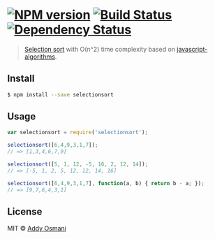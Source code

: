 #  [![NPM version][npm-image]][npm-url] [![Build Status][travis-image]][travis-url] [![Dependency Status][daviddm-url]][daviddm-image]

> [Selection sort](http://en.wikipedia.org/wiki/Selection_sort) with O(n^2) time complexity based on [javascript-algorithms](https://github.com/mgechev/javascript-algorithms "Javascript Algorithms").


## Install

```sh
$ npm install --save selectionsort
```


## Usage

```js
var selectionsort = require('selectionsort');

selectionsort([6,4,9,3,1,7]); 
// => [1,3,4,6,7,9]

selectionsort([5, 1, 12, -5, 16, 2, 12, 14]);
// => [-5, 1, 2, 5, 12, 12, 14, 16]

selectionsort([6,4,9,3,1,7], function(a, b) { return b - a; }); 
// => [9,7,6,4,3,1]
```


## License

MIT © [Addy Osmani](http://addyosmani.com)


[npm-url]: https://npmjs.org/package/selectionsort
[npm-image]: https://badge.fury.io/js/selectionsort.svg
[travis-url]: https://travis-ci.org/addyosmani/selectionsort
[travis-image]: https://travis-ci.org/addyosmani/selectionsort.svg?branch=master
[daviddm-url]: https://david-dm.org/addyosmani/selectionsort.svg?theme=shields.io
[daviddm-image]: https://david-dm.org/addyosmani/selectionsort
